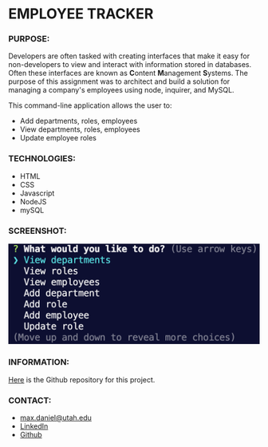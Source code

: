 # EMPLOYEE TRACKER

### PURPOSE:
Developers are often tasked with creating interfaces that make it easy for non-developers to view and interact with information stored in databases. Often these interfaces are known as **C**ontent **M**anagement **S**ystems. The purpose of this assignment was to architect and build a solution for managing a company's employees using node, inquirer, and MySQL. 

This command-line application allows the user to:
  * Add departments, roles, employees
  * View departments, roles, employees
  * Update employee roles

### TECHNOLOGIES:
* HTML
* CSS
* Javascript
* NodeJS
* mySQL

### SCREENSHOT:
![project screenshot](develop/images/screenshot.png)

### INFORMATION:
[Here](https://github.com/maxonemillion/EmployeeTracker "Link to github repository") is the Github repository for this project.

### CONTACT:
* max.daniel@utah.edu
* [LinkedIn](https://www.linkedin.com/in/maximilian-daniel1/ "Link to LinkedIn page")
* [Github](https://github.com/maxonemillion "Link to Github page")
